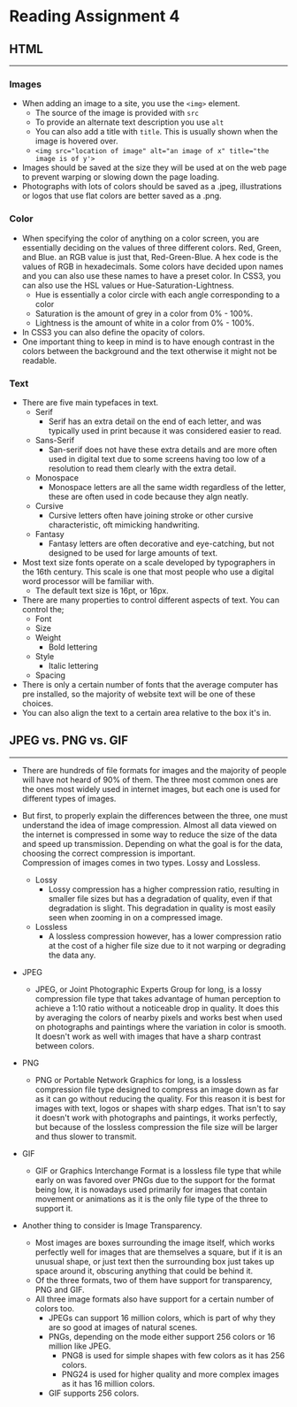 # Reading Assignment 4

## HTML

---

### Images

- When adding an image to a site, you use the `<img>` element.
  - The source of the image is provided with `src`
  - To provide an alternate text description you use `alt`
  - You can also add a title with `title`. This is usually shown when the image is hovered over.
  - `<img src="location of image" alt="an image of x" title="the image is of y'>`
- Images should be saved at the size they will be used at on the web page to prevent warping or slowing down the page loading.
- Photographs with lots of colors should be saved as a .jpeg, illustrations or logos that use flat colors are better saved as a .png.

### Color

- When specifying the color of anything on a color screen, you are essentially deciding on the values of three different colors. Red, Green, and Blue. an RGB value is just that, Red-Green-Blue. A hex code is the values of RGB in hexadecimals. Some colors have decided upon names and you can also use these names to have a preset color. In CSS3, you can also use the HSL values or Hue-Saturation-Lightness.
  - Hue is essentially a color circle with each angle corresponding to a color
  - Saturation is the amount of grey in a color from 0% - 100%.
  - Lightness is the amount of white in a color from 0% - 100%.
- In CSS3 you can also define the opacity of colors.
- One important thing to keep in mind is to have enough contrast in the colors between the background and the text otherwise it might not be readable.

### Text

- There are five main typefaces in text.
  - Serif
    - Serif has an extra detail on the end of each letter, and was typically used in print because it was considered easier to read.
  - Sans-Serif
    - San-serif does not have these extra details and are more often used in digital text due to some screens having too low of a resolution to read them clearly with the extra detail.
  - Monospace
    - Monospace letters are all the same width regardless of the letter, these are often used in code because they algn neatly.
  - Cursive
    - Cursive letters often have joining stroke or other cursive characteristic, oft mimicking handwriting.
  - Fantasy
    - Fantasy letters are often decorative and eye-catching, but not designed to be used for large amounts of text.
- Most text size fonts operate on a scale developed by typographers in the 16th century. This scale is one that most people who use a digital word processor will be familiar with.
  - The default text size is 16pt, or 16px.
- There are many properties to control different aspects of text. You can control the;
  - Font
  - Size
  - Weight
    - Bold lettering
  - Style
    - Italic lettering
  - Spacing
- There is only a certain number of fonts that the average computer has pre installed, so the majority of website text will be one of these choices.
- You can also align the text to a certain area relative to the box it's in.

## JPEG vs. PNG vs. GIF

---

- There are hundreds of file formats for images and the majority of people will have not heard of 90% of them. The three most common ones are the ones most widely used in internet images, but each one is used for different types of images.

- But first, to properly explain the differences between the three, one must understand the idea of image compression. Almost all data viewed on the internet is compressed in some way to reduce the size of the data and speed up transmission. Depending on what the goal is for the data, choosing the correct compression is important.<br> Compression of images comes in two types. Lossy and Lossless.
  - Lossy
    - Lossy compression has a higher compression ratio, resulting in smaller file sizes but has a degradation of quality, even if that degradation is slight. This degradation in quality is most easily seen when zooming in on a compressed image.
  - Lossless
    - A lossless compression however, has a lower compression ratio at the cost of a higher file size due to it not warping or degrading the data any.
- JPEG
  - JPEG, or Joint Photographic Experts Group for long, is a lossy compression file type that takes advantage of human perception to achieve a 1:10 ratio without a noticeable drop in quality. It does this by averaging the colors of nearby pixels and works best when used on photographs and paintings where the variation in color is smooth. It doesn't work as well with images that have a sharp contrast between colors.
- PNG
  - PNG or Portable Network Graphics for long, is a lossless compression file type designed to compress an image down as far as it can go without reducing the quality. For this reason it is best for images with text, logos or shapes with sharp edges. That isn't to say it doesn't work with photographs and paintings, it works perfectly, but because of the lossless compression the file size will be larger and thus slower to transmit.
- GIF
  - GIF or Graphics Interchange Format is a lossless file type that while early on was favored over PNGs due to the support for the format being low, it is nowadays used primarily for images that contain movement or animations as it is the only file type of the three to support it.
- Another thing to consider is Image Transparency.
  - Most images are boxes surrounding the image itself, which works perfectly well for images that are themselves a square, but if it is an unusual shape, or just text then the surrounding box just takes up space around it, obscuring anything that could be behind it.
  - Of the three formats, two of them have support for transparency, PNG and GIF.
  - All three image formats also have support for a certain number of colors too.
    - JPEGs can support 16 million colors, which is part of why they are so good at images of natural scenes.
    - PNGs, depending on the mode either support 256 colors or 16 million like JPEG.
      - PNG8 is used for simple shapes with few colors as it has 256 colors.
      - PNG24 is used for higher quality and more complex images as it has 16 million colors.
    - GIF supports 256 colors.
